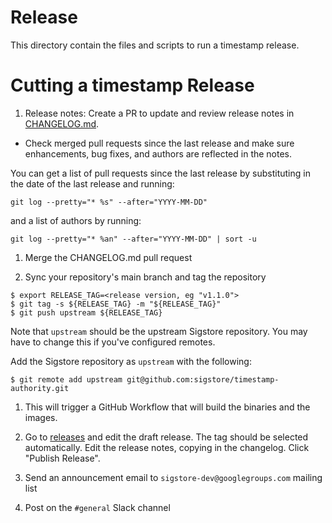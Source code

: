 # Release

This directory contain the files and scripts to run a timestamp release.

# Cutting a timestamp Release

1. Release notes: Create a PR to update and review release notes in [CHANGELOG.md](../CHANGELOG.md).
  - Check merged pull requests since the last release and make sure enhancements, bug fixes, and authors are reflected in the notes.

You can get a list of pull requests since the last release by substituting in the date of the last release and running:

```
git log --pretty="* %s" --after="YYYY-MM-DD"
```

and a list of authors by running:

```
git log --pretty="* %an" --after="YYYY-MM-DD" | sort -u
```

1. Merge the CHANGELOG.md pull request 

1. Sync your repository's main branch and tag the repository

```shell
$ export RELEASE_TAG=<release version, eg "v1.1.0">
$ git tag -s ${RELEASE_TAG} -m "${RELEASE_TAG}"
$ git push upstream ${RELEASE_TAG}
```

Note that `upstream` should be the upstream Sigstore repository. You may have to change this if you've configured remotes.

Add the Sigstore repository as `upstream` with the following:
```shell
$ git remote add upstream git@github.com:sigstore/timestamp-authority.git
```

1. This will trigger a GitHub Workflow that will build the binaries and the images.

1. Go to [releases](https://github.com/sigstore/timestamp-authority/releases) and edit the draft release.
   The tag should be selected automatically. Edit the release notes, copying in the changelog.
   Click "Publish Release".

1. Send an announcement email to `sigstore-dev@googlegroups.com` mailing list

1. Post on the `#general` Slack channel
